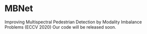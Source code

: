 # MBNet
Improving Multispectral Pedestrian Detection by Modality Imbalance Problems (ECCV 2020)
Our code will be released soon.
